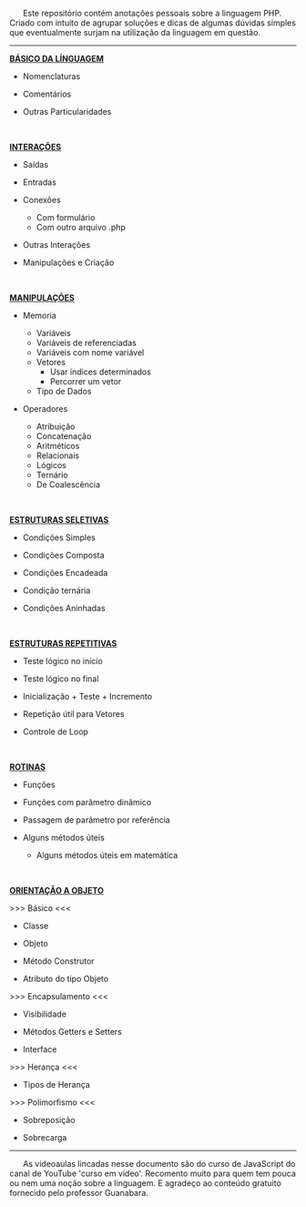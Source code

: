 &nbsp; &nbsp; &nbsp; Este repositório contém anotações pessoais sobre a linguagem PHP. Criado com intuito de agrupar soluções e dicas de algumas dúvidas simples que eventualmente surjam na utilização da linguagem em  questão.  
***

[**BÁSICO DA LÍNGUAGEM**](notas/bahsico.md "Clique para ver o arquivo.md")  

* Nomenclaturas

* Comentários  

* Outras Particularidades

<br/>
 
[**INTERAÇÕES**](notas/interaccomhes.md "Clique para ver o arquivo.md")    

* Saídas  

* Entradas  

* Conexões  

    - Com formulário
    - Com outro arquivo .php

* Outras Interações

* Manipulações e Criação

<br/>
 
 [**MANIPULAÇÕES**](notas/manipulaccomhes.md "Clique para ver o arquivo.md")    

* Memoria  

    - Variáveis
    - Variáveis de referenciadas
    - Variáveis com nome variável
    - Vetores
        - Usar índices determinados
        - Percorrer um vetor
    - Tipo de Dados

* Operadores

    - Atribuição
    - Concatenação
    - Aritméticos
    - Relacionais
    - Lógicos
    - Ternário
    - De Coalescência

<br/>
 
[**ESTRUTURAS SELETIVAS**](notas/seleccomhes.md "Clique para ver o arquivo.md")    

* Condições Simples  

* Condições Composta  

* Condições Encadeada	

* Condição ternária	

* Condições Aninhadas	

<br/>
 
[**ESTRUTURAS REPETITIVAS**](notas/repeticcomhes.md "Clique para ver o arquivo.md")    

* Teste lógico no início  

* Teste lógico no final	 

* Inicialização + Teste + Incremento

* Repetição útil para Vetores

* Controle de Loop

<br/>
 
[**ROTINAS**](notas/rotinas.md "Clique para ver o arquivo.md")  

* Funções

* Funções com parâmetro dinâmico

* Passagem de parâmetro por referência

* Alguns métodos úteis

    - Alguns métodos úteis em matemática

<br/>
 
[**ORIENTAÇÃO A OBJETO**](notas/poo.md "Clique para ver o arquivo.md")    

\>>> Básico <<<

* Classe

* Objeto

* Método Construtor

* Atributo do tipo Objeto

\>>> Encapsulamento <<<

* Visibilidade

* Métodos Getters e Setters

* Interface

\>>> Herança <<<

* Tipos de Herança

\>>> Polimorfismo <<<

* Sobreposição

* Sobrecarga

*** 
&nbsp; &nbsp; &nbsp; As videoaulas lincadas nesse documento são do curso de JavaScript do canal de YouTube 'curso em vídeo'. Recomento muito para quem tem pouca ou nem uma noção sobre a linguagem. E agradeço ao conteúdo gratuito fornecido pelo professor Guanabara.  
